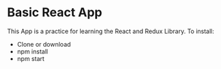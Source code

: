 # Basic React App

This App is a practice for learning the React and Redux Library.
To install:
* Clone or download
* npm install
* npm start

